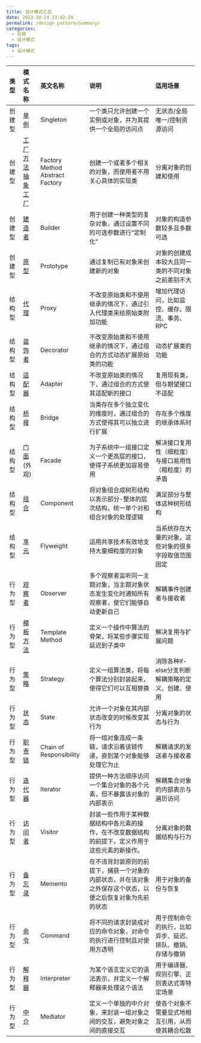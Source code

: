 ```yaml
---
title: 设计模式汇总
date: 2023-10-24 23:42:24
permalink: /design_pattern/summary/
categories:
  - 后端
  - 设计模式
tags:
  - 设计模式
---
```

| **类型** | **模式名称**                                            | **英文名称**                            | **说明**                                                | **适用场景**                      |
| :----- | :-------------------------------------------------- | :---------------------------------- | :---------------------------------------------------- | :---------------------------- |
| 创建型    | [单例](./01.创建型-单例模式)                                 | Singleton                           | 一个类只允许创建一个实例或对象，并为其提供一个全局的访问点                         | 无状态/全局唯一/控制资源访问               |
| 创建型    | [工厂方法](./02.创建型-工厂方法模式)<br/>[抽象工厂](./03.创建型-抽象工厂模式) | Factory Method<br/>Abstract Factory | 创建一个或者多个相关的对象，而使用者不用关心具体的实现类                          | 分离对象的创建和使用                    |
| 创建型    | [建造者](./04.创建型-建造者模式)                               | Builder                             | 用于创建一种类型的复杂对象，通过设置不同的可选参数进行“定制化”                      | 对象的构造参数较多且多数可选                |
| 创建型    | [原型](./05.创建型-原型模式)                                 | Prototype                           | 通过复制已有对象来创建新的对象                                       | 对象的创建成本较大且同一类的不同对象之前差别不大      |
| 结构型    | [代理](./12.结构型-代理模式)                                 | Proxy                               | 不改变原始类和不使用继承的情况下，通过引入代理类来给原始类附加功能                     | 增加代理访问，比如监控、缓存、限流、事务、RPC      |
| 结构型    | [装饰者](./11.结构型-装饰者模式)                               | Decorator                           | 不改变原始类和不使用继承的情况下，通过组合的方式动态扩展原始类的功能                    | 动态扩展类的功能                      |
| 结构型    | [适配器](./09.结构型-适配器模式)                               | Adapter                             | 不改变原始类的情况下，通过组合的方式使其适配新的接口                            | 复用现有类，但与期望接口不适配               |
| 结构型    | [桥接](./08.结构型-桥接模式)                                 | Bridge                              | 当类存在多个独立变化的维度时，通过组合的方式使得其可以独立进行扩展                     | 存在多个维度的继承体系时                  |
| 结构型    | [门面](./10.结构型-外观模式)(外观)                             | Facade                              | 为子系统中一组接口定义一个更高层的接口，使得子系统更加容易使用                       | 解决接口复用性（细粒度）与接口易用性（粗粒度）的矛盾    |
| 结构型    | [组合](./07.结构型-组合模式)                                 | Component                           | 将对象组合成树形结构以表示部分-整体的层次结构，统一单个对和组合对象的处理逻辑               | 满足部分与整体这种树形结构                 |
| 结构型    | [享元](./06.结构型-享元模式)                                 | Flyweight                           | 运用共享技术有效地支持大量细粒度的对象                                   | 当系统存在大量的对象，这些对象的很多字段取值范围固定    |
| 行为型    | [观察者](./16.行为型-观察者模式)                               | Observer                            | 多个观察者监听同一主题对象，当主题对象状态发生变化时通知所有观察者，使它们能够自动更新自己         | 解耦事件创建者与接收者                   |
| 行为型    | [模板方法](./14.行为型-模板方法模式)                             | Template Method                     | 定义一个操作中算法的骨架，将某些步骤实现延迟到子类中                            | 解决复用与扩展问题                     |
| 行为型    | [策略](./13.行为型-策略模式)                                 | Strategy                            | 定义一组算法类，将每个算法分别封装起来，使得它们可以互相替换                        | 消除各种if-else分支判断 解耦策略的定义、创建、使用 |
| 行为型    | [状态](./20.行为型-状态模式)                                 | State                               | 允许一个对象在其内部状态改变的时候改变其行为                                | 分离对象的状态与行为                    |
| 行为型    | [职责链](./17.行为型-责任链模式)                               | Chain of Responsibility             | 将一组对象连成一条链，请求沿着该链传递，直到某个对象能够处理它为止                     | 解耦请求的发送者与接收者                  |
| 行为型    | [迭代器](./15.行为型-迭代器模式)                               | Iterator                            | 提供一种方法顺序访问一个集合对象的各个元素，但不暴露该对象的内部表示                    | 解耦集合对象的内部表示与遍历访问              |
| 行为型    | [访问者](./21.行为型-访问者模式)                               | Visitor                             | 封装一些作用于某种数据结构中各元素的操作，在不改变数据结构的前提下，定义作用于这些元素的新操作。      | 分离对象的数据结构与行为                  |
| 行为型    | [备忘录](./19.行为型-备忘录模式)                               | Memento                             | 在不违背封装原则的前提下，捕获一个对象的内部状态，并在该对象之外保存这个状态，以便之后恢复对象为先前的状态 | 用于对象的备份与恢复                    |
| 行为型    | [命令](./18.行为型-命令模式)                                 | Command                             | 将不同的请求封装成对应的命令对象，对命令的执行进行控制且对使用方透明                    | 用于控制命令的执行，比如异步、延迟、排队、撤销、存储与撤销 |
| 行为型    | [解释器](./23.行为型-解释器模式)                               | Interpreter                         | 为某个语言定义它的语法表示，并定义一个解释器来处理这个语法                         | 用于编译器、规则引擎、正则表达式等特定场景         |
| 行为型    | [中介](./22.行为型-中介者模式)                                | Mediator                            | 定义一个单独的中介对象，来封装一组对象之间的交互，避免对象之间的直接交互                  | 使各个对象不需要显式地相互引用，从而使其耦合松散      |



